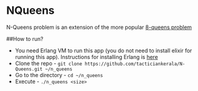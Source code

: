 NQueens
=======
N-Queens problem is an extension of the more popular [8-queens
problem](http://en.wikipedia.org/wiki/Eight_queens_puzzle)

##How to run?

- You need Erlang VM to run this app (you do not need to install elixir
for running this app). Instructions for installing Erlang is
[here](http://elixir-lang.org/install.html)
- Clone the repo - ```git clone
  https://github.com/tacticiankerala/N-Queens.git ~/n_queens```
- Go to the directory - ```cd ~/n_queens```
- Execute - ```./n_queens <size>```
